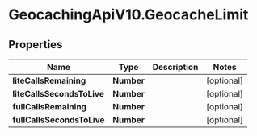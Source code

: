 # GeocachingApiV10.GeocacheLimit

## Properties
Name | Type | Description | Notes
------------ | ------------- | ------------- | -------------
**liteCallsRemaining** | **Number** |  | [optional] 
**liteCallsSecondsToLive** | **Number** |  | [optional] 
**fullCallsRemaining** | **Number** |  | [optional] 
**fullCallsSecondsToLive** | **Number** |  | [optional] 


